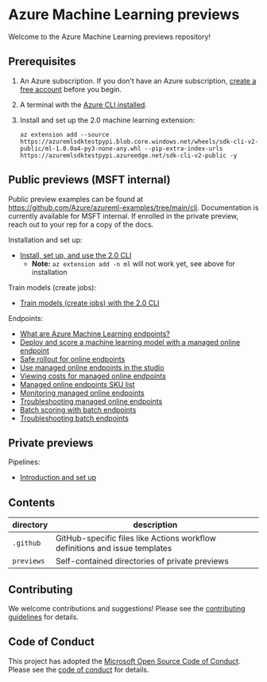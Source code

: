 # Azure Machine Learning previews

Welcome to the Azure Machine Learning previews repository!

## Prerequisites

1. An Azure subscription. If you don't have an Azure subscription, [create a free account](https://aka.ms/AMLFree) before you begin.
2. A terminal with the [Azure CLI installed](https://docs.microsoft.com/cli/azure/install-azure-cli).
3. Install and set up the 2.0 machine learning extension:

    ```terminal
    az extension add --source https://azuremlsdktestpypi.blob.core.windows.net/wheels/sdk-cli-v2-public/ml-1.0.0a4-py3-none-any.whl --pip-extra-index-urls https://azuremlsdktestpypi.azureedge.net/sdk-cli-v2-public -y
    ```

## Public previews (MSFT internal)

Public preview examples can be found at https://github.com/Azure/azureml-examples/tree/main/cli. Documentation is currently available for MSFT internal. If enrolled in the private preview, reach out to your rep for a copy of the docs.

Installation and set up:

- [Install, set up, and use the 2.0 CLI](https://review.docs.microsoft.com/en-us/azure/machine-learning/how-to-configure-cli?branch=release-build-2021-azureml)
    - **Note:** `az extension add -n ml` will not work yet, see above for installation

Train models (create jobs):

- [Train models (create jobs) with the 2.0 CLI](https://review.docs.microsoft.com/en-us/azure/machine-learning/how-to-train-cli?branch=release-build-2021-azureml) 

Endpoints:

- [What are Azure Machine Learning endpoints?](https://review.docs.microsoft.com/en-us/azure/machine-learning/concept-endpoints?branch=release-build-2021-azureml)
- [Deploy and score a machine learning model with a managed online endpoint](https://review.docs.microsoft.com/en-us/azure/machine-learning/how-to-deploy-managed-online-endpoints?branch=release-build-2021-azureml)
- [Safe rollout for online endpoints](https://review.docs.microsoft.com/en-us/azure/machine-learning/how-to-safely-rollout-managed-endpoints?branch=release-build-2021-azureml)
- [Use managed online endpoints in the studio](https://review.docs.microsoft.com/en-us/azure/machine-learning/how-to-use-managed-online-endpoint-studio?branch=release-build-2021-azureml) 
- [Viewing costs for managed online endpoints](https://review.docs.microsoft.com/en-us/azure/machine-learning/how-to-view-online-endpoints-costs?branch=release-build-2021-azureml)
- [Managed online endpoints SKU list](https://review.docs.microsoft.com/en-us/azure/machine-learning/reference-managed-online-endpoints-vm-sku-list?branch=release-build-2021-azureml) 
- [Monitoring managed online endpoints](https://review.docs.microsoft.com/en-us/azure/machine-learning/how-to-monitor-online-endpoints?branch=release-build-2021-azureml)
- [Troubleshooting managed online endpoints](https://review.docs.microsoft.com/en-us/azure/machine-learning/how-to-troubleshoot-managed-online-endpoints?branch=release-build-2021-azureml)
- [Batch scoring with batch endpoints](https://review.docs.microsoft.com/en-us/azure/machine-learning/how-to-use-batch-endpoint?branch=release-build-2021-azureml)
- [Troubleshooting batch endpoints](https://review.docs.microsoft.com/en-us/azure/machine-learning/how-to-troubleshoot-batch-endpoints?branch=release-build-2021-azureml)

## Private previews

Pipelines:

- [Introduction and set up](previews/pipelines)

## Contents

|directory|description|
|-|-|
|`.github`|GitHub-specific files like Actions workflow definitions and issue templates|
|`previews`|Self-contained directories of private previews|

## Contributing

We welcome contributions and suggestions! Please see the [contributing guidelines](CONTRIBUTING.md) for details.

## Code of Conduct

This project has adopted the [Microsoft Open Source Code of Conduct](https://opensource.microsoft.com/codeofconduct/). Please see the [code of conduct](CODE_OF_CONDUCT.md) for details.
